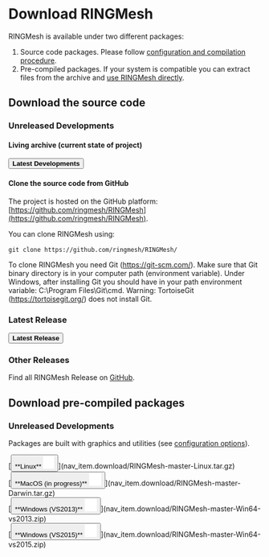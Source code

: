 # Download RINGMesh

RINGMesh is available under two different packages:

 1. Source code packages. Please follow [configuration and compilation procedure](http://www.ringmesh.org/try/installation).
 1. Pre-compiled packages. If your system is compatible you can extract files from the archive and 
 [use RINGMesh directly](http://www.ringmesh.org/try/installation).

## Download the source code
### Unreleased Developments
#### Living archive (current state of project)

[<button type="button" class="btn btn-success">
**Latest Developments**
</button>](https://github.com/ringmesh/RINGMesh/archive/master.zip)

#### Clone the source code from GitHub

 The project is hosted on the GitHub platform: [https://github.com/ringmesh/RINGMesh](https://github.com/ringmesh/RINGMesh). 
 
 You can clone RINGMesh using:

	git clone https://github.com/ringmesh/RINGMesh/
	
 To clone RINGMesh you need Git (https://git-scm.com/). Make sure that Git binary directory is in your computer path 
 (environment variable). Under Windows, after installing Git you should have in your path environment variable: 
 C:\Program Files\Git\cmd. Warning: TortoiseGit (https://tortoisegit.org/) does not install Git.
 


### Latest Release
[<button type="button" class="btn btn-success">
**Latest Release**
</button>](https://github.com/ringmesh/RINGMesh/archive/5.1.0.zip)

### Other Releases
Find all RINGMesh Release on [GitHub](https://github.com/ringmesh/RINGMesh/releases).

## Download pre-compiled packages
### Unreleased Developments

Packages are built with graphics and utilities (see [configuration options](/try/tutorials/configure_compile_ringmesh)).

<div class="horizontal_expand" markdown="1">
<div>
[<button type="button" class="btn btn-success">
**Linux** <img src="../img/linux-white.png" alt="linux logo" height="25">
</button>](nav_item.download/RINGMesh-master-Linux.tar.gz)
</div>
<div>
[<button type="button" class="btn btn-success">
**MacOS (in progress)** <img src="../img/apple-white.png" alt="apple logo" height="25">
</button>](nav_item.download/RINGMesh-master-Darwin.tar.gz)
</div>
<div>
[<button type="button" class="btn btn-success">
**Windows (VS2013)** <img src="../img/windows-white.png" alt="windows logo" height="25">
</button>](nav_item.download/RINGMesh-master-Win64-vs2013.zip)
</div>
<div>
[<button type="button" class="btn btn-success">
**Windows (VS2015)** <img src="../img/windows-white.png" alt="windows logo" height="25">
</button>](nav_item.download/RINGMesh-master-Win64-vs2015.zip)
</div>
</div>
